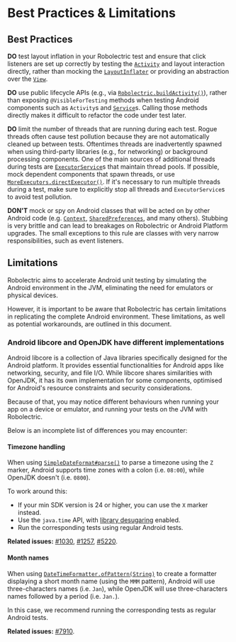 # Best Practices & Limitations

## Best Practices

**DO** test layout inflation in your Robolectric test and ensure that click listeners are set up
correctly by testing the [`Activity`][activity-documentation] and layout interaction directly,
rather than mocking the [`LayoutInflater`][layout-inflater] or providing an abstraction over the
[`View`][view-documentation].

**DO** use public lifecycle APIs (e.g., via
[`Robolectric.buildActivity()`][robolectric-build-activity]), rather than exposing
`@VisibleForTesting` methods when testing Android components such as `Activity`s and
[`Service`][service-documentation]s. Calling those methods directly makes it difficult to refactor
the code under test later.

**DO** limit the number of threads that are running during each test. Rogue threads often cause test
pollution because they are not automatically cleaned up between tests. Oftentimes threads are
inadvertently spawned when using third-party libraries (e.g., for networking) or background
processing components. One of the main sources of additional threads during tests are
[`ExecutorService`][executor-service]s that maintain thread pools. If possible, mock dependent
components that spawn threads, or use
[`MoreExecutors.directExecutor()`][more-executors-direct-executor]. If it's necessary to run
multiple threads during a test, make sure to explicitly stop all threads and `ExecutorService`s to
avoid test pollution.

**DON'T** mock or spy on Android classes that will be acted on by other Android code (e.g.
[`Context`][context-documentation], [`SharedPreferences`][shared-preferences], and many others).
Stubbing is very brittle and can lead to breakages on Robolectric or Android Platform upgrades. The
small exceptions to this rule are classes with very narrow responsibilities, such as event
listeners.

## Limitations

Robolectric aims to accelerate Android unit testing by simulating the Android environment in the
JVM, eliminating the need for emulators or physical devices.

However, it is important to be aware that Robolectric has certain limitations in replicating the
complete Android environment. These limitations, as well as potential workarounds, are outlined in
this document.

### Android libcore and OpenJDK have different implementations

Android libcore is a collection of Java libraries specifically designed for the Android platform. It
provides essential functionalities for Android apps like networking, security, and file I/O. While
libcore shares similarities with OpenJDK, it has its own implementation for some components,
optimised for Android's resource constraints and security considerations.

Because of that, you may notice different behaviours when running your app on a device or emulator,
and running your tests on the JVM with Robolectric.

Below is an incomplete list of differences you may encounter:

#### Timezone handling

When using [`SimpleDateFormat#parse()`][simple-date-format-parse] to parse a timezone using the `Z`
marker, Android supports time zones with a colon (i.e. `08:00`), while OpenJDK doesn't (i.e.
`0800`).

To work around this:

- If your min SDK version is 24 or higher, you can use the `X` marker instead.
- Use the `java.time` API, with [library desugaring][library-desugaring] enabled.
- Run the corresponding tests using regular Android tests.

**Related issues:** [#1030][robolectric-issue-1030], [#1257][robolectric-issue-1257],
[#5220][robolectric-issue-5220].

#### Month names

When using [`DateTimeFormatter.ofPattern(String)`][date-time-formatter-of-pattern] to create a
formatter displaying a short month name (using the `MMM` pattern), Android will use three-characters
names (i.e. `Jan`), while OpenJDK will use three-characters names followed by a period (i.e.
`Jan.`).

In this case, we recommend running the corresponding tests as regular Android tests.

**Related issues:** [#7910][robolectric-issue-7910].

[activity-documentation]: https://developer.android.com/reference/android/app/Activity
[context-documentation]: https://developer.android.com/reference/android/content/Context
[date-time-formatter-of-pattern]: https://developer.android.com/reference/kotlin/java/time/format/DateTimeFormatter#ofpattern
[executor-service]: https://developer.android.com/reference/kotlin/java/util/concurrent/ExecutorService
[layout-inflater]: https://developer.android.com/reference/android/view/LayoutInflater
[library-desugaring]: https://developer.android.com/studio/write/java8-support#library-desugaring
[more-executors-direct-executor]: https://guava.dev/releases/33.3.1-jre/api/docs/com/google/common/util/concurrent/MoreExecutors.html#directExecutor()
[robolectric-build-activity]: javadoc/latest/org/robolectric/Robolectric.html#buildActivity(java.lang.Class)
[robolectric-issue-1030]: https://github.com/robolectric/robolectric/issues/1030
[robolectric-issue-1257]: https://github.com/robolectric/robolectric/issues/1257
[robolectric-issue-5220]: https://github.com/robolectric/robolectric/issues/5220
[robolectric-issue-7910]: https://github.com/robolectric/robolectric/issues/7910
[service-documentation]: https://developer.android.com/reference/android/app/Service
[shared-preferences]: https://developer.android.com/reference/android/content/SharedPreferences
[simple-date-format-parse]: https://developer.android.com/reference/kotlin/java/text/SimpleDateFormat#parse
[view-documentation]: https://developer.android.com/reference/android/view/View

